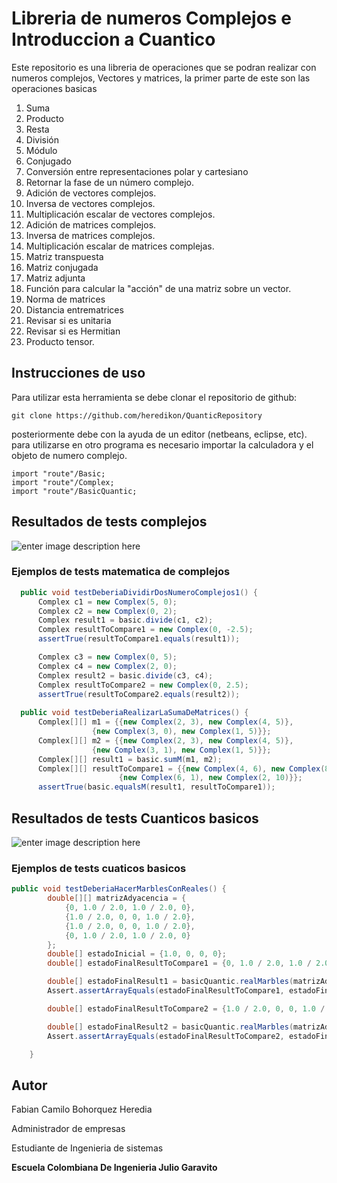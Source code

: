 
# Libreria de numeros Complejos e Introduccion a Cuantico

Este repositorio es una libreria de operaciones que se podran realizar con numeros complejos, Vectores y matrices, la primer parte de este son las operaciones basicas
1.  Suma
2.  Producto
3.  Resta
4.  División
5.  Módulo
6.  Conjugado
7.  Conversión entre representaciones polar y cartesiano
8.  Retornar la fase de un número complejo.
9.   Adición de vectores complejos.
10. Inversa de vectores complejos.
11. Multiplicación escalar de vectores complejos.
12. Adición de matrices complejos.
13. Inversa de matrices complejos.
14. Multiplicación escalar de matrices complejas.
15. Matriz transpuesta  
16. Matriz conjugada
17. Matriz adjunta
18. Función para calcular la "acción" de una matriz sobre un vector.
19. Norma de matrices
20. Distancia entrematrices
21. Revisar si es unitaria
22. Revisar si es Hermitian
23. Producto tensor.

## Instrucciones de uso

Para utilizar esta herramienta  se debe clonar el repositorio de github:

    git clone https://github.com/heredikon/QuanticRepository
    
posteriormente debe con la ayuda de un editor (netbeans, eclipse, etc).
para utilizarse en otro programa es necesario importar la calculadora y el objeto de numero complejo.

    import "route"/Basic;
    import "route"/Complex;
    import "route"/BasicQuantic;
## Resultados de tests complejos
![enter image description here](https://lh3.googleusercontent.com/_fA7489_lcdmvN67c06Rk7mgZeDQ80xFReF2hPNlCkn4zza_OMoDnLoAO1tEle9f9-NjtQJ8EC0B "Tests")

### Ejemplos de tests matematica de complejos
  ```Java
    public void testDeberiaDividirDosNumeroComplejos1() {
        Complex c1 = new Complex(5, 0);
        Complex c2 = new Complex(0, 2);
        Complex result1 = basic.divide(c1, c2);
        Complex resultToCompare1 = new Complex(0, -2.5);
        assertTrue(resultToCompare1.equals(result1));

        Complex c3 = new Complex(0, 5);
        Complex c4 = new Complex(2, 0);
        Complex result2 = basic.divide(c3, c4);
        Complex resultToCompare2 = new Complex(0, 2.5);
        assertTrue(resultToCompare2.equals(result2));
        
    public void testDeberiaRealizarLaSumaDeMatrices() {
        Complex[][] m1 = {{new Complex(2, 3), new Complex(4, 5)},
			        {new Complex(3, 0), new Complex(1, 5)}};
        Complex[][] m2 = {{new Complex(2, 3), new Complex(4, 5)}, 
			        {new Complex(3, 1), new Complex(1, 5)}};
        Complex[][] result1 = basic.sumM(m1, m2);
        Complex[][] resultToCompare1 = {{new Complex(4, 6), new Complex(8, 10)},
					      {new Complex(6, 1), new Complex(2, 10)}};
        assertTrue(basic.equalsM(result1, resultToCompare1));
 ```
## Resultados de tests Cuanticos basicos
![enter image description here](https://lh3.googleusercontent.com/ITldDjQNuQLP_gXYUDT5tK-mJrs0smDrEMHgJ9VIRU9cOVcpxhS0G9IYZoo7-DSF-Xqqc5Dxvi-J)
### Ejemplos de tests cuaticos basicos

```Java
public void testDeberiaHacerMarblesConReales() {
        double[][] matrizAdyacencia = {
            {0, 1.0 / 2.0, 1.0 / 2.0, 0},
            {1.0 / 2.0, 0, 0, 1.0 / 2.0},
            {1.0 / 2.0, 0, 0, 1.0 / 2.0},
            {0, 1.0 / 2.0, 1.0 / 2.0, 0}
        };
        double[] estadoInicial = {1.0, 0, 0, 0};
        double[] estadoFinalResultToCompare1 = {0, 1.0 / 2.0, 1.0 / 2.0, 0};

        double[] estadoFinalResult1 = basicQuantic.realMarbles(matrizAdyacencia, estadoInicial, 1);
        Assert.assertArrayEquals(estadoFinalResultToCompare1, estadoFinalResult1, 0);

        double[] estadoFinalResultToCompare2 = {1.0 / 2.0, 0, 0, 1.0 / 2.0};

        double[] estadoFinalResult2 = basicQuantic.realMarbles(matrizAdyacencia, estadoInicial, 2);
        Assert.assertArrayEquals(estadoFinalResultToCompare2, estadoFinalResult2, 0);

    }
```

## Autor

Fabian Camilo Bohorquez Heredia

Administrador de empresas

Estudiante de Ingenieria de sistemas

**Escuela Colombiana De Ingenieria Julio Garavito**

